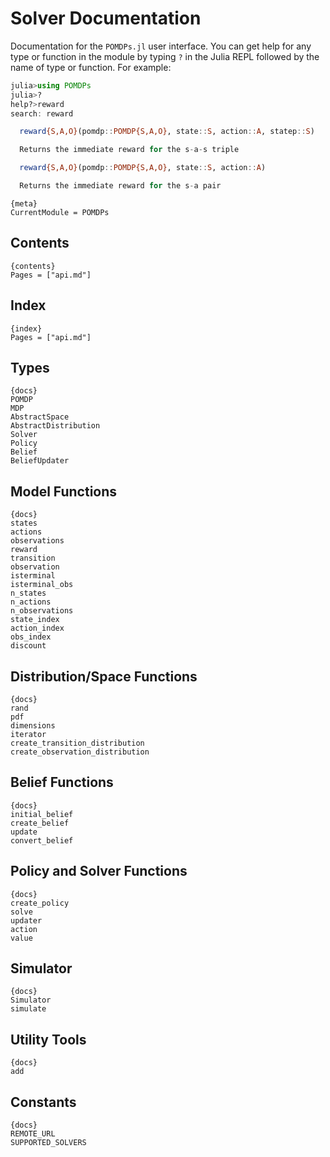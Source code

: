 # Solver Documentation

Documentation for the `POMDPs.jl` user interface. You can get help for any type or 
function in the module by typing `?` in the Julia REPL followed by the name of 
type or function. For example:

```julia
julia>using POMDPs
julia>?
help?>reward
search: reward

  reward{S,A,O}(pomdp::POMDP{S,A,O}, state::S, action::A, statep::S)

  Returns the immediate reward for the s-a-s triple

  reward{S,A,O}(pomdp::POMDP{S,A,O}, state::S, action::A)

  Returns the immediate reward for the s-a pair

```

    {meta}
    CurrentModule = POMDPs

## Contents
    
    {contents}
    Pages = ["api.md"]

## Index

    {index}
    Pages = ["api.md"]


## Types

    {docs}
    POMDP
    MDP
    AbstractSpace
    AbstractDistribution
    Solver
    Policy
    Belief
    BeliefUpdater

## Model Functions

    {docs}
    states
    actions
    observations
    reward
    transition
    observation
    isterminal
    isterminal_obs
    n_states
    n_actions
    n_observations
    state_index
    action_index
    obs_index
    discount

## Distribution/Space Functions

    {docs}
    rand
    pdf
    dimensions
    iterator
    create_transition_distribution
    create_observation_distribution

## Belief Functions

    {docs}
    initial_belief
    create_belief
    update
    convert_belief

## Policy and Solver Functions

    {docs}
    create_policy
    solve
    updater
    action
    value

## Simulator

    {docs}
    Simulator
    simulate

## Utility Tools

    {docs}
    add

## Constants
    
    {docs}
    REMOTE_URL
    SUPPORTED_SOLVERS
